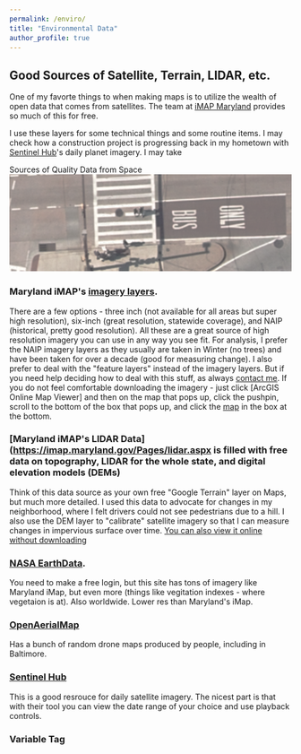 ```yaml
---
permalink: /enviro/
title: "Environmental Data"
author_profile: true
---
```

## Good Sources of Satellite, Terrain, LIDAR, etc. 

One of my favorte things to when making maps is to utilize the wealth of open data that comes from satellites. The team at [iMAP Maryland](https://imap.maryland.gov/Pages/default.aspx) provides so much of this for free.

I use these layers for some technical things and some routine items. I may check how a construction project is progressing back in my hometown with [Sentinel Hub](https://www.sentinel-hub.com/explore/eobrowser)'s daily planet imagery. I may take 

Sources of Quality Data from Space
![](https://github.com/dkt101/dkt101/blob/master/images/threeinharbor.png)
### Maryland iMAP's [imagery layers](https://geodata.md.gov/imap/rest/services/Imagery). 
There are a few options - three inch (not available for all areas but super high resolution), six-inch (great resolution, statewide coverage), and NAIP (historical, pretty good resolution). All these are a great source of high resolution imagery you can use in any way you see fit. For analysis, I prefer the NAIP imagery layers as they usually are taken in Winter (no trees) and have been taken for over a decade (good for measuring change). I also prefer to deal with the "feature layers" instead of the imagery layers. But if you need help deciding how to deal with this stuff, as always [contact me](mailto:dan.knopp@gmail.com).
If you do not feel comfortable downloading the imagery - just click [ArcGIS Online Map Viewer] and then on the map that pops up, click the pushpin, scroll to the bottom of the box that pops up, and click the [map](https://geodata.md.gov/imap/rest/services/Imagery/MD_SixInchImagery/MapServer?f=jsapi) in the box at the bottom. 
### [Maryland iMAP's LIDAR Data](https://imap.maryland.gov/Pages/lidar.aspx is filled with free data on topography, LIDAR for the whole state, and digital elevation models (DEMs)
Think of this data source as your own free "Google Terrain" layer on Maps, but much more detailed. I used this data to advocate for changes in my neighborhood, where I felt drivers could not see pedestrians due to a hill. I also use the DEM layer to "calibrate" satellite imagery so that I can measure changes in impervious surface over time.  [You can also view it online without downloading](https://geodata.md.gov/topoviewer)
### [NASA EarthData](https://earthdata.nasa.gov/earth-observation-data). 
You need to make a free login, but this site has tons of imagery like Maryland iMap, but even more (things like vegitation indexes - where vegetaion is at). Also worldwide. Lower res than Maryland's iMap. 
### [OpenAerialMap](https://openaerialmap.org/) 
Has a bunch of random drone maps produced by people, including in Baltimore. 
### [Sentinel Hub](https://www.sentinel-hub.com/explore/eobrowser) 
This is a good resrouce for daily satellite imagery. The nicest part is that with their tool you can view the date range of your choice and use playback controls.  

### Variable Tag
